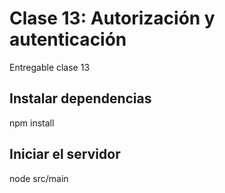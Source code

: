 # Clase 13: Autorización y autenticación

Entregable clase 13

## Instalar dependencias

npm install

## Iniciar el servidor

node src/main

